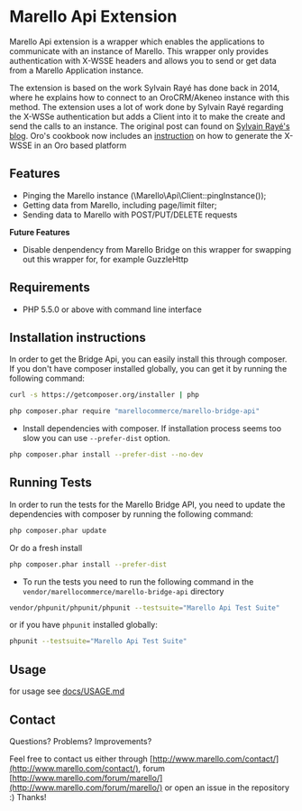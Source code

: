 Marello Api Extension
=============

Marello Api extension is a wrapper which enables the applications to communicate with an
instance of Marello. This wrapper only provides authentication with X-WSSE headers and allows you to send or get data from a Marello Application instance.

The extension is based on the work Sylvain Rayé has done back in 2014, where he explains how to connect to an OroCRM/Akeneo instance with this method.
The extension uses a lot of work done by Sylvain Rayé regarding the X-WSSe authentication but adds a Client into it to make the create and send the calls to an instance.
The original post can found  on [Sylvain Rayé's blog](http://www.sylvainraye.com/2014/03/23/using-the-rest-api-of-oroplatform-orocrm-akeneo/).
Oro's cookbook now includes an [instruction](https://github.com/orocrm/documentation/blob/master/cookbook/how_to_use_wsse_authentication.rst) on how to generate the X-WSSE in an Oro based platform

## Features
- Pinging the Marello instance (\Marello\Api\Client::pingInstance());
- Getting data from Marello, including page/limit filter;
- Sending data to Marello with POST/PUT/DELETE requests

**Future Features**
- Disable denpendency from Marello Bridge on this wrapper for swapping out this wrapper for, for example GuzzleHttp

## Requirements

* PHP 5.5.0 or above with command line interface

## Installation instructions

In order to get the Bridge Api, you can easily install this through composer. If you don't have composer installed globally, you can get it by running the following command:
```bash
curl -s https://getcomposer.org/installer | php
```

```bash
php composer.phar require "marellocommerce/marello-bridge-api"
```

- Install dependencies with composer. If installation process seems too slow you can use `--prefer-dist` option.

```bash
php composer.phar install --prefer-dist --no-dev
```


## Running Tests
In order to run the tests for the Marello Bridge API, you need to update the dependencies with composer by running the following command:
```bash
php composer.phar update
```

Or do a fresh install
```bash
php composer.phar install --prefer-dist
```

- To run the tests you need to run the following command in the `vendor/marellocommerce/marello-bridge-api` directory
```bash
vendor/phpunit/phpunit/phpunit --testsuite="Marello Api Test Suite"
```

or if you have `phpunit` installed globally:
```bash
phpunit --testsuite="Marello Api Test Suite"
```

## Usage
for usage see [docs/USAGE.md](doc/USAGE.md)

## Contact
Questions? Problems? Improvements?

Feel free to contact us either through [http://www.marello.com/contact/](http://www.marello.com/contact/), forum [http://www.marello.com/forum/marello/](http://www.marello.com/forum/marello/) or open an issue in the repository :) Thanks!